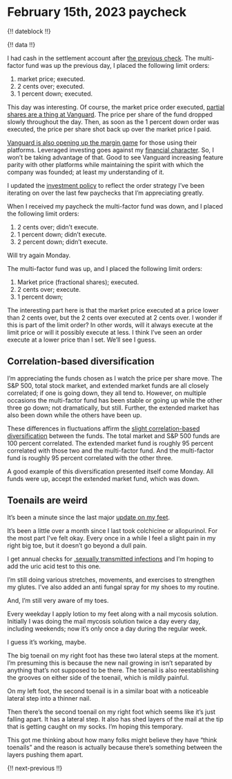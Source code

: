 # February 15th, 2023 paycheck

{!! dateblock !!}

{!! data !!}

I had cash in the settlement account after [the previous check](/experiences/finances/paycheck-to-paycheck/20230201/). The multi-factor fund was up the previous day, I placed the following limit orders:

1. market price; executed.
2. 2 cents over; executed.
3. 1 percent down; executed.

This day was interesting. Of course, the market price order executed, [partial shares are a thing at Vanguard](https://investor.vanguard.com/investor-resources-education/article/investing-in-vanguard-etfs). The price per share of the fund dropped slowly throughout the day. Then, as soon as the 1 percent down order was executed, the price per share shot back up over the market price I paid.

[Vanguard is also opening up the margin game](https://investor.vanguard.com/client-benefits/margin) for those using their platforms. Leveraged investing goes against my [financial character](/experiences/finances/#practices). So, I won’t be taking advantage of that. Good to see Vanguard increasing feature parity with other platforms while maintaining the spirit with which the company was founded; at least my understanding of it.

I updated the [investment policy](/experiences/finances/investment-policy/#investments) to reflect the order strategy I’ve been iterating on over the last few paychecks that I’m appreciating greatly.

When I received my paycheck the multi-factor fund was down, and I placed the following limit orders:

1. 2 cents over; didn’t execute.
2. 1 percent down; didn’t execute.
3. 2 percent down; didn’t execute.

Will try again Monday.

The multi-factor fund was up, and I placed the following limit orders:

1. Market price (fractional shares); executed.
2. 2 cents over; execute.
3. 1 percent down;

The interesting part here is that the market price executed at a price lower than 2 cents over, but the 2 cents over executed at 2 cents over. I wonder if this is part of the limit order? In other words, will it always execute at the limit price or will it possibly execute at less. I think I’ve seen an order execute at a lower price than I set. We’ll see I guess.

## Correlation-based diversification 

I’m appreciating the funds chosen as I watch the price per share move. The S&P 500, total stock market, and extended market funds are all closely correlated; if one is going down, they all tend to. However, on multiple occasions the multi-factor fund has been stable or going up while the other three go down; not dramatically, but still. Further, the extended market has also been down while the others have been up.

These differences in fluctuations affirm the [slight correlation-based diversification](https://www.portfoliovisualizer.com/asset-correlations?s=y&symbols=VFMF%2CVTI%2CVOO%2CVXF&timePeriod=2&tradingDays=60&months=36) between the funds. The total market and S&P 500 funds are 100 percent correlated. The extended market fund is roughly 95 percent correlated with those two and the multi-factor fund. And the multi-factor fund is roughly 95 percent correlated with the other three.

A good example of this diversification presented itself come Monday. All funds were up, accept the extended market fund, which was down.

## Toenails are weird

It’s been a minute since the last major [update on my feet](/experiences/finances/paycheck-to-paycheck/20230101/#health-and-wellness).

It’s been a little over a month since I last took colchicine or allopurinol. For the most part I’ve felt okay. Every once in a while I feel a slight pain in my right big toe, but it doesn’t go beyond a dull pain.

I get annual checks for [.sexually transmitted infections](STIs) and I’m hoping to add the uric acid test to this one.

I’m still doing various stretches, movements, and exercises to strengthen my glutes. I’ve also added an anti fungal spray for my shoes to my routine.

And, I’m still very aware of my toes.

Every weekday I apply lotion to my feet along with a nail mycosis solution. Initially I was doing the mail mycosis solution twice a day every day, including weekends; now it’s only once a day during the regular week.

I guess it’s working, maybe.

The big toenail on my right foot has these two lateral steps at the moment. I’m presuming this is because the new nail growing in isn’t separated by anything that’s not supposed to be there. The toenail is also reestablishing the grooves on either side of the toenail, which is mildly painful.

On my left foot, the second toenail is in a similar boat with a noticeable lateral step into a thinner nail. 

Then there’s the second toenail on my right foot which seems like it’s just falling apart. It has a lateral step. It also has shed layers of the mail at the tip that is getting caught on my socks. I’m hoping this temporary.

This got me thinking about how many folks might believe they have “think toenails” and the reason is actually because there’s something between the layers pushing them apart.

{!! next-previous !!}
